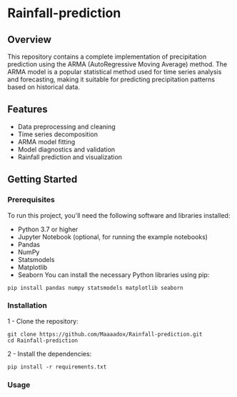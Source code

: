 # Rainfall-prediction
## Overview
This repository contains a complete implementation of precipitation prediction using the ARMA (AutoRegressive Moving Average) method. The ARMA model is a popular statistical method used for time series analysis and forecasting, making it suitable for predicting precipitation patterns based on historical data.

## Features
- Data preprocessing and cleaning
- Time series decomposition
- ARMA model fitting
- Model diagnostics and validation
- Rainfall prediction and visualization

## Getting Started
### Prerequisites
To run this project, you'll need the following software and libraries installed:

- Python 3.7 or higher
- Jupyter Notebook (optional, for running the example notebooks)
- Pandas
- NumPy
- Statsmodels
- Matplotlib
- Seaborn
You can install the necessary Python libraries using pip:
```
pip install pandas numpy statsmodels matplotlib seaborn
```
### Installation
1 - Clone the repository:
```
git clone https://github.com/Maaaadox/Rainfall-prediction.git
cd Rainfall-prediction
```
2 - Install the dependencies:
```
pip install -r requirements.txt
```
### Usage
